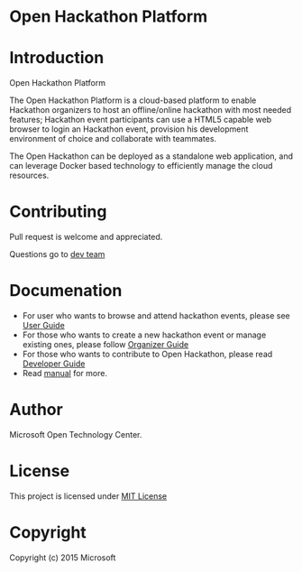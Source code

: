 Open Hackathon Platform
======

# Introduction
Open Hackathon Platform

The Open Hackathon Platform is a cloud-based platform to enable Hackathon organizers to host an offline/online hackathon with most needed features; Hackathon event participants can use a HTML5 capable web browser to login an Hackathon event, provision his development environment of choice and collaborate with teammates.

The Open Hackathon can be deployed as a standalone web application, and can leverage Docker based technology to efficiently manage the cloud resources.

# Contributing
Pull request is welcome and appreciated.

Questions go to [dev team](mailto:msopentechdevsh@microsoft.com)

# Documenation
 - For user who wants to browse and attend hackathon events, please see [User Guide](https://github.com/msopentechcn/open-hackathon/wiki/%E5%BC%80%E6%94%BE%E9%BB%91%E5%AE%A2%E6%9D%BE%E5%B9%B3%E5%8F%B0%E4%BD%BF%E7%94%A8%E6%8C%87%E5%8D%97)
 - For those who wants to create a new hackathon event or manage existing ones, please follow [Organizer Guide](https://github.com/msopentechcn/open-hackathon/blob/master/documents/organizer_guide.md)
 - For those who wants to contribute to Open Hackathon, please read [Developer Guide](https://github.com/msopentechcn/open-hackathon/blob/master/documents/developer_guide.md)
 - Read [manual](https://github.com/msopentechcn/open-hackathon/blob/master/documents/README.md) for more.

# Author
Microsoft Open Technology Center.

# License
This project is licensed under [MIT License](https://github.com/msopentechcn/open-hackathon/blob/master/license.txt)

# Copyright
Copyright (c) 2015 Microsoft

